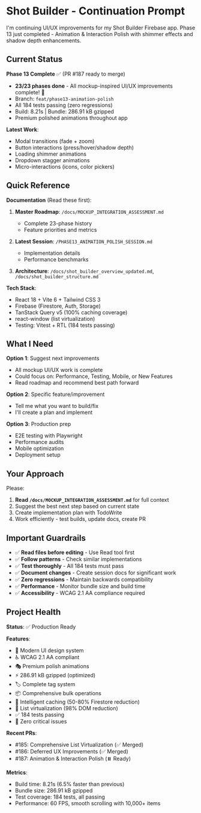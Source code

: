 # Shot Builder - Continuation Prompt

I'm continuing UI/UX improvements for my Shot Builder Firebase app. Phase 13 just completed - Animation & Interaction Polish with shimmer effects and shadow depth enhancements.

## Current Status

**Phase 13 Complete** ✅ (PR #187 ready to merge)
- **23/23 phases done** - All mockup-inspired UI/UX improvements complete! 🎉
- Branch: `feat/phase13-animation-polish`
- All 184 tests passing (zero regressions)
- Build: 8.21s | Bundle: 286.91 kB gzipped
- Premium polished animations throughout app

**Latest Work**:
- Modal transitions (fade + zoom)
- Button interactions (press/hover/shadow depth)
- Loading shimmer animations
- Dropdown stagger animations
- Micro-interactions (icons, color pickers)

## Quick Reference

**Documentation** (Read these first):
1. **Master Roadmap**: `/docs/MOCKUP_INTEGRATION_ASSESSMENT.md`
   - Complete 23-phase history
   - Feature priorities and metrics

2. **Latest Session**: `/PHASE13_ANIMATION_POLISH_SESSION.md`
   - Implementation details
   - Performance benchmarks

3. **Architecture**: `/docs/shot_builder_overview_updated.md`, `/docs/shot_builder_structure.md`

**Tech Stack**:
- React 18 + Vite 6 + Tailwind CSS 3
- Firebase (Firestore, Auth, Storage)
- TanStack Query v5 (100% caching coverage)
- react-window (list virtualization)
- Testing: Vitest + RTL (184 tests passing)

## What I Need

**Option 1**: Suggest next improvements
- All mockup UI/UX work is complete
- Could focus on: Performance, Testing, Mobile, or New Features
- Read roadmap and recommend best path forward

**Option 2**: Specific feature/improvement
- Tell me what you want to build/fix
- I'll create a plan and implement

**Option 3**: Production prep
- E2E testing with Playwright
- Performance audits
- Mobile optimization
- Deployment setup

## Your Approach

Please:
1. **Read `/docs/MOCKUP_INTEGRATION_ASSESSMENT.md`** for full context
2. Suggest the best next step based on current state
3. Create implementation plan with TodoWrite
4. Work efficiently - test builds, update docs, create PR

## Important Guardrails

- ✅ **Read files before editing** - Use Read tool first
- ✅ **Follow patterns** - Check similar implementations
- ✅ **Test thoroughly** - All 184 tests must pass
- ✅ **Document changes** - Create session docs for significant work
- ✅ **Zero regressions** - Maintain backwards compatibility
- ✅ **Performance** - Monitor bundle size and build time
- ✅ **Accessibility** - WCAG 2.1 AA compliance required

## Project Health

**Status**: ✅ Production Ready

**Features**:
- 🎨 Modern UI design system
- ♿ WCAG 2.1 AA compliant
- 🎭 Premium polish animations
- ⚡ 286.91 kB gzipped (optimized)
- 🏷️ Complete tag system
- 📦 Comprehensive bulk operations
- 💾 Intelligent caching (50-80% Firestore reduction)
- 📜 List virtualization (98% DOM reduction)
- ✅ 184 tests passing
- 🚀 Zero critical issues

**Recent PRs**:
- #185: Comprehensive List Virtualization (✅ Merged)
- #186: Deferred UX Improvements (✅ Merged)
- #187: Animation & Interaction Polish (⏸️ Ready)

**Metrics**:
- Build time: 8.21s (6.5% faster than previous)
- Bundle size: 286.91 kB gzipped
- Test coverage: 184 tests, all passing
- Performance: 60 FPS, smooth scrolling with 10,000+ items
